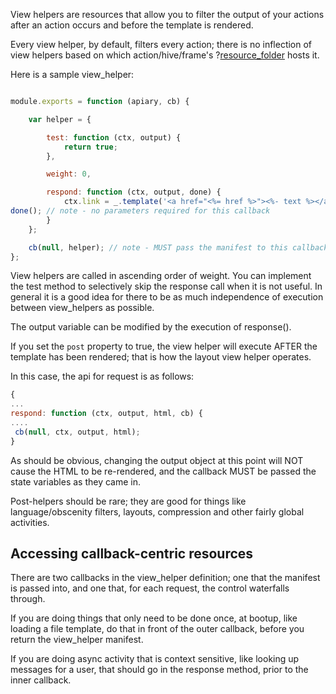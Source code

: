 View helpers are resources that allow you to filter the output of your actions after an action occurs and before the template is rendered. 

Every view helper, by default, filters every action; there is no inflection of view helpers based on which action/hive/frame's ?[resource_folder](resource_folders) hosts it.

Here is a sample view_helper:

``` javascript

module.exports = function (apiary, cb) {

	var helper = {

		test: function (ctx, output) {
		    return true;
		},

		weight: 0,

		respond: function (ctx, output, done) {
			ctx.link = _.template('<a href="<%= href %>"><%- text %></a>');
done(); // note - no parameters required for this callback
		}
	};

	cb(null, helper); // note - MUST pass the manifest to this callback. 
};

```

View helpers are called in ascending order of weight. You can implement the test method to selectively skip the response call when it is not useful. In general it is a good idea for there to be as much independence of execution between view_helpers as possible. 

The output variable can be modified by the execution of response(). 

If you set the `post` property to true, the view helper will execute AFTER the template has been rendered; that is how the layout view helper operates. 

In this case, the api for request is as follows: 

``` javascript
{
...
respond: function (ctx, output, html, cb) {
.... 
 cb(null, ctx, output, html);
}
```

As should be obvious, changing the output object at this point will NOT cause the HTML to be re-rendered, and the callback MUST be passed the state variables as they came in. 

Post-helpers should be rare; they are good for things like language/obscenity filters, layouts, compression and other fairly global activities.

## Accessing callback-centric resources

There are two callbacks in the view_helper definition; one that the manifest is passed into, and one that, for each request, the control waterfalls through. 

If you are doing things that only need to be done once, at bootup, like loading a file template, do that in front of the outer callback, before you return the view_helper manifest. 

If you are doing async activity that is context sensitive, like looking up messages for a user, that should go in the response method, prior to the inner callback.